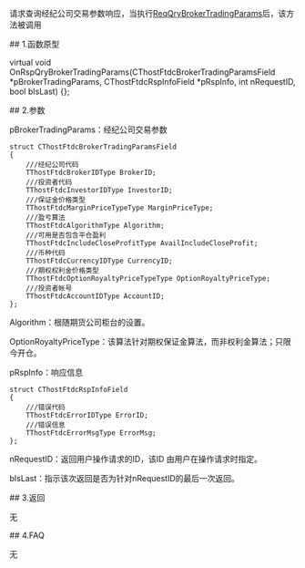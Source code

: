 <p>请求查询经纪公司交易参数响应，当执行<a href="../../CTHOSTFTDCTRADERSPI/REQQRYBROKERTRADINGPARAMS/">ReqQryBrokerTradingParams</a>后，该方法被调用</p>
<span class="anchor" id="0b14e527-b7b6-4f89-a129-daf5f8c59d4d"></span>
## 1.函数原型
<p>virtual void OnRspQryBrokerTradingParams(CThostFtdcBrokerTradingParamsField *pBrokerTradingParams, CThostFtdcRspInfoField *pRspInfo, int nRequestID, bool bIsLast) {};</p>
<span class="anchor" id="8bfb2094-13e3-4b4a-a131-debbb2c5da9f"></span>
## 2.参数
<p>pBrokerTradingParams：经纪公司交易参数</p>
<pre><code>struct CThostFtdcBrokerTradingParamsField
{
    ///经纪公司代码
    TThostFtdcBrokerIDType BrokerID;
    ///投资者代码
    TThostFtdcInvestorIDType InvestorID;
    ///保证金价格类型
    TThostFtdcMarginPriceTypeType MarginPriceType;
    ///盈亏算法
    TThostFtdcAlgorithmType Algorithm;
    ///可用是否包含平仓盈利
    TThostFtdcIncludeCloseProfitType AvailIncludeCloseProfit;
    ///币种代码
    TThostFtdcCurrencyIDType CurrencyID;
    ///期权权利金价格类型
    TThostFtdcOptionRoyaltyPriceTypeType OptionRoyaltyPriceType;
    ///投资者帐号
    TThostFtdcAccountIDType AccountID;
};
</code></pre>
<p>Algorithm：根随期货公司柜台的设置。</p>
<p>OptionRoyaltyPriceType：该算法针对期权保证金算法，而非权利金算法；只限今开仓。</p>
<p>pRspInfo：响应信息</p>
<pre><code>struct CThostFtdcRspInfoField
{
    ///错误代码
    TThostFtdcErrorIDType ErrorID;
    ///错误信息
    TThostFtdcErrorMsgType ErrorMsg;
};
</code></pre>
<p>nRequestID：返回用户操作请求的ID，该ID 由用户在操作请求时指定。</p>
<p>bIsLast：指示该次返回是否为针对nRequestID的最后一次返回。</p>
<span class="anchor" id="da81f969-49df-4693-ac66-d601aa67a3f9"></span>
## 3.返回
<p>无</p>
<span class="anchor" id="aed765e7-9f4e-4cdd-8da6-0e96bd01751d"></span>
## 4.FAQ
<p>无</p>
